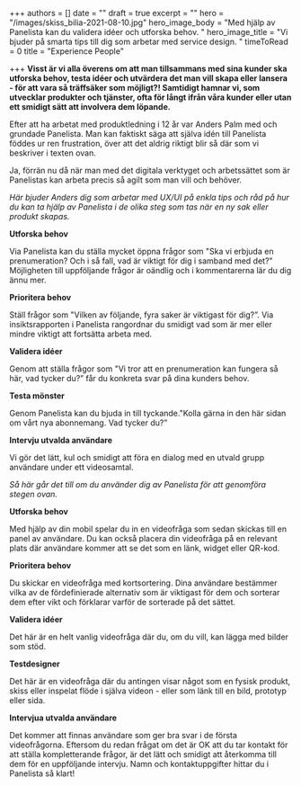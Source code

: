 +++
authors = []
date = ""
draft = true
excerpt = ""
hero = "/images/skiss_bilia-2021-08-10.jpg"
hero_image_body = "Med hjälp av Panelista kan du validera idéer och utforska behov. "
hero_image_title = "Vi bjuder på smarta tips till dig som arbetar med service design.  "
timeToRead = 0
title = "Experience People"

+++
**Visst är vi alla överens om att man tillsammans med sina kunder ska utforska behov, testa idéer och utvärdera det man vill skapa eller lansera - för att vara så träffsäker som möjligt?! Samtidigt hamnar vi, som utvecklar produkter och tjänster, ofta för långt ifrån våra kunder eller utan ett smidigt sätt att involvera dem löpande.**

Efter att ha arbetat med produktledning i 12 år var Anders Palm med och grundade Panelista. Man kan faktiskt säga att själva idén till Panelista föddes ur ren frustration, över att det aldrig riktigt blir så där som vi beskriver i texten ovan. 

Ja, förrän nu då när man med det digitala verktyget och arbetssättet som är Panelistas kan arbeta precis så agilt som man vill och behöver. 

_Här bjuder Anders dig som arbetar med UX/UI på enkla tips och råd på hur du kan ta hjälp av Panelista i de olika steg som tas när en ny sak eller produkt skapas._

**Utforska behov**

Via Panelista kan du ställa mycket öppna frågor som "Ska vi erbjuda en prenumeration? Och i så fall, vad är viktigt för dig i samband med det?" Möjligheten till uppföljande frågor är oändlig och i kommentarerna lär du dig ännu mer.

**Prioritera behov**

Ställ frågor som "Vilken av följande, fyra saker är viktigast för dig?”. Via insiktsrapporten i Panelista rangordnar du smidigt vad som är mer eller mindre viktigt att fortsätta arbeta med.

**Validera idéer**

Genom att ställa frågor som "Vi tror att en prenumeration kan fungera så här, vad tycker du?” får du konkreta svar på dina kunders behov.

**Testa mönster**

Genom Panelista kan du bjuda in till tyckande."Kolla gärna in den här sidan om vårt nya abonnemang. Vad tycker du?”

**Intervju utvalda användare**

Vi gör det lätt, kul och smidigt att föra en dialog med en utvald grupp användare under ett videosamtal.

_Så här går det till om du använder dig av Panelista för att genomföra stegen ovan._

**Utforska behov**

Med hjälp av din mobil spelar du in en videofråga som sedan skickas till en panel av användare. Du kan också placera din videofråga på en relevant plats där användare kommer att se det som en länk, widget eller QR-kod.

**Prioritera behov**

Du skickar en videofråga med kortsortering. Dina användare bestämmer vilka av de fördefinierade alternativ som är viktigast för dem och sorterar dem efter vikt och förklarar varför de sorterade på det sättet.

**Validera idéer**

Det här är en helt vanlig videofråga där du, om du vill, kan lägga med bilder som stöd.

**Testdesigner**

Det här är en videofråga där du antingen visar något som en fysisk produkt, skiss eller inspelat flöde i själva videon - eller som länk till en bild, prototyp eller sida.

**Intervjua utvalda användare**

Det kommer att finnas användare som ger bra svar i de första videofrågorna. Eftersom du redan frågat om det är OK att du tar kontakt för att ställa kompletterande frågor, är det lätt och smidigt att återkomma till dem för en uppföljande intervju. Namn och kontaktuppgifter hittar du i Panelista så klart!